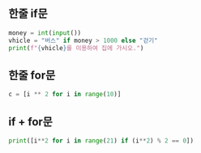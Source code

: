 ## 한줄 if문  
```py
money = int(input())
vhicle = "버스" if money > 1000 else "걷기"
print(f"{vhicle}를 이용하여 집에 가시오.")
```  

## 한줄 for문  
```py
c = [i ** 2 for i in range(10)]
```  

## if + for문  
```py
print([i**2 for i in range(21) if (i**2) % 2 == 0])
```  
